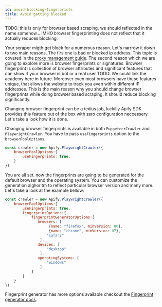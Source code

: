 ```yaml
---
id: avoid-blocking-fingerprints
title: Avoid getting blocked
---
```

TODO: this is only for browser based scraping, we should reflected in the name somehow... IMHO browser fingerprinting does not reflect that it actually reduces blocking.


Your scraper migth get block for a numerous reason. Let's narrrow it down to two main reasons. The firs one is bad or blocked ip address. This topic is covered in the [proxy management guide](proxy_management.md). The second reason which we are going to explore more is browser fingerprints or signatures.
Browser fingerprint is collection of browser attributes and significant features that can show if your browser is bot or a real user TODO: We could link the academy here in future. Moreover even most browsers have these features unique, that allows the website to track you even within different IP addresses. This is the main reason why you should change browser fingerprints while doing browser based scraping. It should reduce blocking significantly.

Changing browser fingerprint can be a tedius job, luckilly Apify SDK provides this feature out of the box with zero configuration neccessery. Let's take a look how it is done.

 Changing browser fingerprints is available in both `PuppeteerCrawler` and `PlaywrightCrawler`. You have to pass `useFingerprints` option to the `browserPoolOptions`.

 ```javascript
 const crawler = new Apify.PlaywrightCrawler({
     browserPoolOptions:{
         useFingerprints: true,
     }
 })

 ```
You are all set, now the fingerprints are going to be generated for the default browser and the operating system. You can customize the generation alghoritm to reflect particular browser version and many more. Let's take a look at the example bellow:

 ```javascript
 const crawler = new Apify.PlaywrightCrawler({
     browserPoolOptions:{
         useFingerprints: true,
         fingerprintOptions:{
             fingerprintGeneratorOptions:{
                browsers: [
                     {name: "firefox", minVersion: 80},
                     {name: "chrome", minVersion: 87},
                    "safari"
                 ],
                devices: [
                    "desktop"
                 ],
                operatingSystems: [
                    "windows"
                 ]
             }
         }
     }
 })

 ```
 Fingerprint generator has more options available checkout the [Fingerprint generator docs](https://github.com/apify/fingerprint-generator#HeaderGeneratorOptions).
 